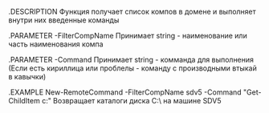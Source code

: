 
   .DESCRIPTION
   Функция получает список компов в домене и выполняет внутри них введенные команды

   .PARAMETER -FilterCompName
   Принимает string - наименование или часть наименования компа

   .PARAMETER -Command
   Принимает string - комманда для выполнения (Если есть кириллица или проблелы - команду с производными втыкай в кавычки) 
        
   .EXAMPLE
   New-RemoteCommand -FilterCompName sdv5 -Command "Get-ChildItem c:\"
   Возвращает каталоги диска C:\ на машине SDV5 